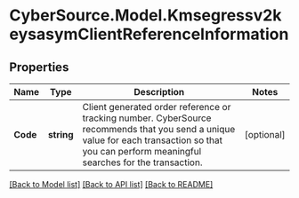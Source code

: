 # CyberSource.Model.Kmsegressv2keysasymClientReferenceInformation
## Properties

Name | Type | Description | Notes
------------ | ------------- | ------------- | -------------
**Code** | **string** | Client generated order reference or tracking number. CyberSource recommends that you send a unique value for each transaction so that you can perform meaningful searches for the transaction.  | [optional] 

[[Back to Model list]](../README.md#documentation-for-models) [[Back to API list]](../README.md#documentation-for-api-endpoints) [[Back to README]](../README.md)

